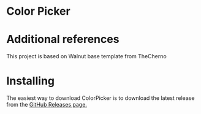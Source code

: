 # Color Picker

# Additional references
This project is based on Walnut base template from TheCherno

# Installing
The easiest way to download ColorPicker is to download the latest release from the [GitHub Releases page.](https://github.com/DerDunkelheit/ColorPicker/releases)
